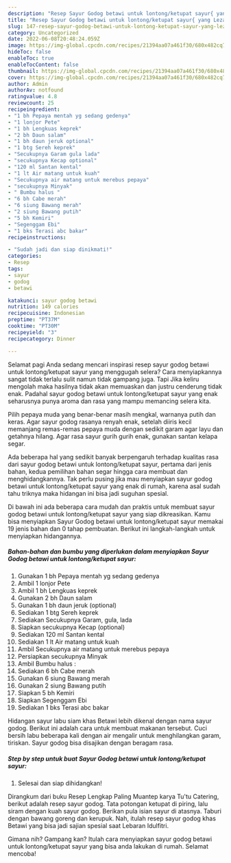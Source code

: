 ```yaml
---
description: "Resep Sayur Godog betawi untuk lontong/ketupat sayur{ yang Lezat,  Menu Buat lebaran"
title: "Resep Sayur Godog betawi untuk lontong/ketupat sayur{ yang Lezat,  Menu Buat lebaran"
slug: 147-resep-sayur-godog-betawi-untuk-lontong-ketupat-sayur-yang-lezat-menu-buat-lebaran
category: Uncategorized
date: 2022-06-08T20:48:24.059Z
image: https://img-global.cpcdn.com/recipes/21394aa07a461f30/680x482cq70/sayur-godog-betawi-untuk-lontongketupat-sayur-foto-resep-utama.jpg
hideToc: false
enableToc: true
enableTocContent: false
thumbnail: https://img-global.cpcdn.com/recipes/21394aa07a461f30/680x482cq70/sayur-godog-betawi-untuk-lontongketupat-sayur-foto-resep-utama.jpg
cover: https://img-global.cpcdn.com/recipes/21394aa07a461f30/680x482cq70/sayur-godog-betawi-untuk-lontongketupat-sayur-foto-resep-utama.jpg
author: Admin
authorAv: notfound
ratingvalue: 4.8
reviewcount: 25
recipeingredient:
- "1 bh Pepaya mentah yg sedang gedenya"
- "1 lonjor Pete"
- "1 bh Lengkuas keprek"
- "2 bh Daun salam"
- "1 bh daun jeruk optional"
- "1 btg Sereh keprek"
- "Secukupnya Garam gula lada"
- "secukupnya Kecap optional"
- "120 ml Santan kental"
- "1 lt Air matang untuk kuah"
- "Secukupnya air matang untuk merebus pepaya"
- "secukupnya Minyak"
- " Bumbu halus "
- "6 bh Cabe merah"
- "6 siung Bawang merah"
- "2 siung Bawang putih"
- "5 bh Kemiri"
- "Segenggam Ebi"
- "1 bks Terasi abc bakar"
recipeinstructions:

- "Sudah jadi dan siap dinikmati!"
categories:
- Resep
tags:
- sayur
- godog
- betawi

katakunci: sayur godog betawi 
nutrition: 149 calories
recipecuisine: Indonesian
preptime: "PT37M"
cooktime: "PT30M"
recipeyield: "3"
recipecategory: Dinner

---
```



Selamat pagi Anda sedang mencari inspirasi resep sayur godog betawi untuk lontong/ketupat sayur yang menggugah selera? Cara menyiapkannya sangat tidak terlalu sulit namun tidak gampang juga. Tapi Jika keliru mengolah maka hasilnya tidak akan memuaskan dan justru cenderung tidak enak. Padahal sayur godog betawi untuk lontong/ketupat sayur yang enak seharusnya punya aroma dan rasa yang mampu memancing selera kita.


Pilih pepaya muda yang benar-benar masih mengkal, warnanya putih dan keras. Agar sayur godog rasanya renyah enak, setelah diiris kecil memanjang remas-remas pepaya muda dengan sedikit garam agar layu dan getahnya hilang. Agar rasa sayur gurih gurih enak, gunakan santan kelapa segar.

Ada beberapa hal yang sedikit banyak berpengaruh terhadap kualitas rasa dari sayur godog betawi untuk lontong/ketupat sayur, pertama dari jenis bahan, kedua pemilihan bahan segar hingga cara membuat dan menghidangkannya. Tak perlu pusing jika mau menyiapkan sayur godog betawi untuk lontong/ketupat sayur yang enak di rumah, karena asal sudah tahu triknya maka hidangan ini bisa jadi suguhan spesial.


Di bawah ini ada beberapa cara mudah dan praktis untuk membuat sayur godog betawi untuk lontong/ketupat sayur yang siap dikreasikan. Kamu bisa menyiapkan Sayur Godog betawi untuk lontong/ketupat sayur memakai 19 jenis bahan dan 0 tahap pembuatan. Berikut ini langkah-langkah untuk menyiapkan hidangannya.

<!--inarticleads1-->

##### Bahan-bahan dan bumbu yang diperlukan dalam menyiapkan Sayur Godog betawi untuk lontong/ketupat sayur:

1. Gunakan 1 bh Pepaya mentah yg sedang gedenya
1. Ambil 1 lonjor Pete
1. Ambil 1 bh Lengkuas keprek
1. Gunakan 2 bh Daun salam
1. Gunakan 1 bh daun jeruk (optional)
1. Sediakan 1 btg Sereh keprek
1. Sediakan Secukupnya Garam, gula, lada
1. Siapkan secukupnya Kecap (optional)
1. Sediakan 120 ml Santan kental
1. Sediakan 1 lt Air matang untuk kuah
1. Ambil Secukupnya air matang untuk merebus pepaya
1. Persiapkan secukupnya Minyak
1. Ambil  Bumbu halus :
1. Sediakan 6 bh Cabe merah
1. Gunakan 6 siung Bawang merah
1. Gunakan 2 siung Bawang putih
1. Siapkan 5 bh Kemiri
1. Siapkan Segenggam Ebi
1. Sediakan 1 bks Terasi abc bakar


Hidangan sayur labu siam khas Betawi lebih dikenal dengan nama sayur godog. Berikut ini adalah cara untuk membuat makanan tersebut. Cuci bersih labu beberapa kali dengan air mengalir untuk menghilangkan garam, tiriskan. Sayur godog bisa disajikan dengan beragam rasa. 

<!--inarticleads2-->

##### Step by step untuk buat Sayur Godog betawi untuk lontong/ketupat sayur:


1. Selesai dan siap dihidangkan!

Dirangkum dari buku Resep Lengkap Paling Muantep karya Tu&#39;tu Catering, berikut adalah resep sayur godog. Tata potongan ketupat di piring, lalu siram dengan kuah sayur godog. Berikan pula isian sayur di atasnya. Taburi dengan bawang goreng dan kerupuk. Nah, itulah resep sayur godog khas Betawi yang bisa jadi sajian spesial saat Lebaran Idulfitri. 

Gimana nih? Gampang kan? Itulah cara menyiapkan sayur godog betawi untuk lontong/ketupat sayur yang bisa anda lakukan di rumah. Selamat mencoba!

